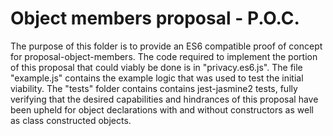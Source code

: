 # Object members proposal - P.O.C.

The purpose of this folder is to provide an ES6 compatible proof of concept for proposal-object-members. The code required to implement the portion of this proposal that could viably be done is in "privacy.es6.js". The file "example.js" contains the example logic that was used to test the initial viability. The "tests" folder contains contains jest-jasmine2 tests, fully verifying that the desired capabilities and hindrances of this proposal have been upheld for object declarations with and without constructors as well as class constructed objects.